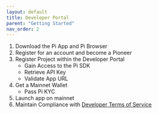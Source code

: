 ```yaml
---
layout: default
title: Developer Portal
parent: "Getting Started"
nav_order: 2
---
```


1. Download the Pi App and Pi Browser
2. Register for an account and become a Pioneer
3. Register Project within the Developer Portal
    * Gain Access to the Pi SDK
    * Retrieve API Key
    * Validate App URL
4. Get a Mainnet Wallet
    *  Pass Pi KYC
5. Launch app on mainnet
6. Maintain Compliance with [Developer Terms of Service](https://socialchain.app/developer_terms)

